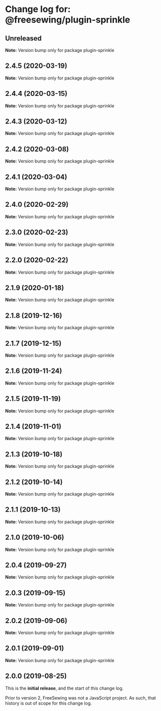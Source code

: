 # Change log for: @freesewing/plugin-sprinkle


## Unreleased

**Note:** Version bump only for package plugin-sprinkle


## 2.4.5 (2020-03-19)

**Note:** Version bump only for package plugin-sprinkle


## 2.4.4 (2020-03-15)

**Note:** Version bump only for package plugin-sprinkle


## 2.4.3 (2020-03-12)

**Note:** Version bump only for package plugin-sprinkle


## 2.4.2 (2020-03-08)

**Note:** Version bump only for package plugin-sprinkle


## 2.4.1 (2020-03-04)

**Note:** Version bump only for package plugin-sprinkle


## 2.4.0 (2020-02-29)

**Note:** Version bump only for package plugin-sprinkle


## 2.3.0 (2020-02-23)

**Note:** Version bump only for package plugin-sprinkle


## 2.2.0 (2020-02-22)

**Note:** Version bump only for package plugin-sprinkle


## 2.1.9 (2020-01-18)

**Note:** Version bump only for package plugin-sprinkle


## 2.1.8 (2019-12-16)

**Note:** Version bump only for package plugin-sprinkle


## 2.1.7 (2019-12-15)

**Note:** Version bump only for package plugin-sprinkle


## 2.1.6 (2019-11-24)

**Note:** Version bump only for package plugin-sprinkle


## 2.1.5 (2019-11-19)

**Note:** Version bump only for package plugin-sprinkle


## 2.1.4 (2019-11-01)

**Note:** Version bump only for package plugin-sprinkle


## 2.1.3 (2019-10-18)

**Note:** Version bump only for package plugin-sprinkle


## 2.1.2 (2019-10-14)

**Note:** Version bump only for package plugin-sprinkle


## 2.1.1 (2019-10-13)

**Note:** Version bump only for package plugin-sprinkle


## 2.1.0 (2019-10-06)

**Note:** Version bump only for package plugin-sprinkle


## 2.0.4 (2019-09-27)

**Note:** Version bump only for package plugin-sprinkle


## 2.0.3 (2019-09-15)

**Note:** Version bump only for package plugin-sprinkle


## 2.0.2 (2019-09-06)

**Note:** Version bump only for package plugin-sprinkle


## 2.0.1 (2019-09-01)

**Note:** Version bump only for package plugin-sprinkle




## 2.0.0 (2019-08-25)

This is the **initial release**, and the start of this change log.

Prior to version 2, FreeSewing was not a JavaScript project.
As such, that history is out of scope for this change log.
